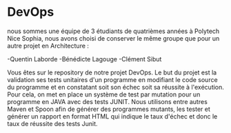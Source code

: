 # DevOps

nous sommes une équipe de 3 étudiants de quatrièmes années à Polytech Nice Sophia, nous avons choisi de conserver le même groupe que pour un autre projet en Architecture : 

-Quentin Laborde
-Bénédicte Lagouge
-Clément Sibut

Vous êtes sur le repository de notre projet DevOps. Le but du projet est la validation ses tests unitaires d'un programme en modifiant le code source du programme et en constatant soit son échec soit sa réussite à l'exécution. 
Pour cela, on met en place un système de test par mutation pour un programme en JAVA avec des tests JUNIT. Nous utilisons entre autres Maven et Spoon afin de générer des programmes mutants, les tester et générer un rapport en format HTML qui indique le taux d'échec et donc le taux de réussite des tests Junit.
